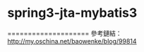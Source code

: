 spring3-jta-mybatis3
====================



====================
參考鏈結：<br>
http://my.oschina.net/baowenke/blog/99814<br>
